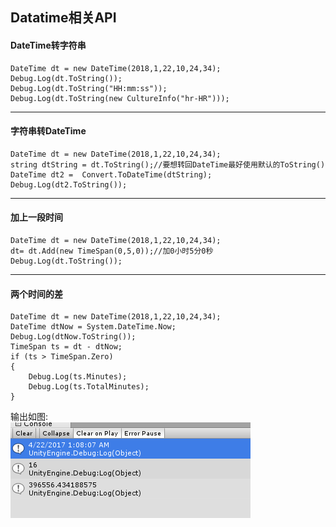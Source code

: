 ## Datatime相关API   ##
####  DateTime转字符串 ####

    DateTime dt = new DateTime(2018,1,22,10,24,34);
    Debug.Log(dt.ToString());
    Debug.Log(dt.ToString("HH:mm:ss"));
    Debug.Log(dt.ToString(new CultureInfo("hr-HR")));  

---
#### 字符串转DateTime ####

    DateTime dt = new DateTime(2018,1,22,10,24,34);
    string dtString = dt.ToString();//要想转回DateTime最好使用默认的ToString()
    DateTime dt2 =  Convert.ToDateTime(dtString);
    Debug.Log(dt2.ToString());

---
#### 加上一段时间 ####
    DateTime dt = new DateTime(2018,1,22,10,24,34);
    dt= dt.Add(new TimeSpan(0,5,0));//加0小时5分0秒
    Debug.Log(dt.ToString());

---
#### 两个时间的差 ####
    DateTime dt = new DateTime(2018,1,22,10,24,34);
    DateTime dtNow = System.DateTime.Now;
    Debug.Log(dtNow.ToString());
    TimeSpan ts = dt - dtNow;
    if (ts > TimeSpan.Zero)
    {
        Debug.Log(ts.Minutes);
        Debug.Log(ts.TotalMinutes);
    }
输出如图:  
![](picture/pic1.png)